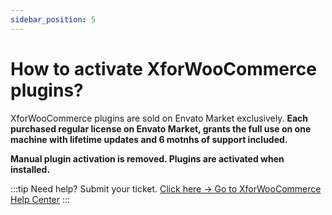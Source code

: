 ```yaml
---
sidebar_position: 5
---
```


# How to activate XforWooCommerce plugins?

XforWooCommerce plugins are sold on Envato Market exclusively. **Each purchased regular license on Envato Market, grants the full use on one machine with lifetime updates and 6 motnhs of support included.**

**Manual plugin activation is removed. Plugins are activated when installed.**

:::tip
Need help? Submit your ticket. [Click here &rarr; Go to XforWooCommerce Help Center](https://help.xforwoocommerce.com/my-support-tickets/)
:::